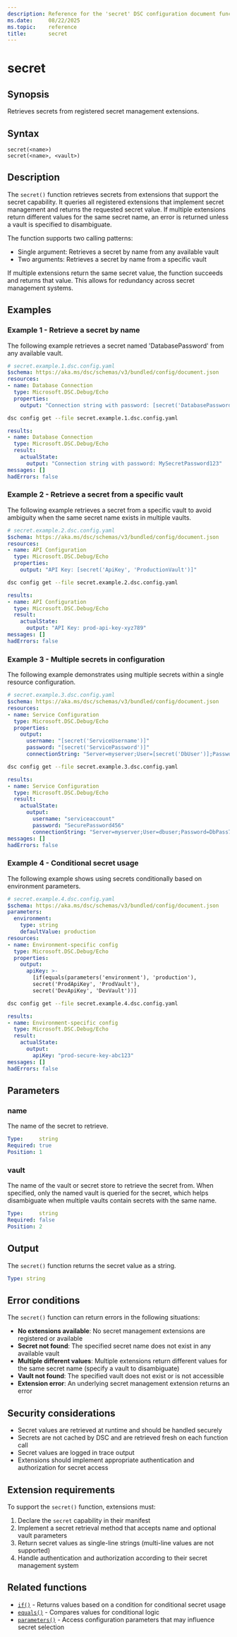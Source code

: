 ```yaml
---
description: Reference for the 'secret' DSC configuration document function
ms.date:     08/22/2025
ms.topic:    reference
title:       secret
---
```


# secret

## Synopsis

Retrieves secrets from registered secret management extensions.

## Syntax

```Syntax
secret(<name>)
secret(<name>, <vault>)
```

## Description

The `secret()` function retrieves secrets from extensions that support the
secret capability. It queries all registered extensions that implement secret
management and returns the requested secret value. If multiple extensions
return different values for the same secret name, an error is returned unless
a vault is specified to disambiguate.

The function supports two calling patterns:

- Single argument: Retrieves a secret by name from any available vault
- Two arguments: Retrieves a secret by name from a specific vault

If multiple extensions return the same secret value, the function succeeds and
returns that value. This allows for redundancy across secret management
systems.

## Examples

### Example 1 - Retrieve a secret by name

The following example retrieves a secret named 'DatabasePassword' from any
available vault.

```yaml
# secret.example.1.dsc.config.yaml
$schema: https://aka.ms/dsc/schemas/v3/bundled/config/document.json
resources:
- name: Database Connection
  type: Microsoft.DSC.Debug/Echo
  properties:
    output: "Connection string with password: [secret('DatabasePassword')]"
```

```bash
dsc config get --file secret.example.1.dsc.config.yaml
```

```yaml
results:
- name: Database Connection
  type: Microsoft.DSC.Debug/Echo
  result:
    actualState:
      output: "Connection string with password: MySecretPassword123"
messages: []
hadErrors: false
```

### Example 2 - Retrieve a secret from a specific vault

The following example retrieves a secret from a specific vault to avoid
ambiguity when the same secret name exists in multiple vaults.

```yaml
# secret.example.2.dsc.config.yaml
$schema: https://aka.ms/dsc/schemas/v3/bundled/config/document.json
resources:
- name: API Configuration
  type: Microsoft.DSC.Debug/Echo
  properties:
    output: "API Key: [secret('ApiKey', 'ProductionVault')]"
```

```bash
dsc config get --file secret.example.2.dsc.config.yaml
```

```yaml
results:
- name: API Configuration
  type: Microsoft.DSC.Debug/Echo
  result:
    actualState:
      output: "API Key: prod-api-key-xyz789"
messages: []
hadErrors: false
```

### Example 3 - Multiple secrets in configuration

The following example demonstrates using multiple secrets within a single
resource configuration.

```yaml
# secret.example.3.dsc.config.yaml
$schema: https://aka.ms/dsc/schemas/v3/bundled/config/document.json
resources:
- name: Service Configuration
  type: Microsoft.DSC.Debug/Echo
  properties:
    output:
      username: "[secret('ServiceUsername')]"
      password: "[secret('ServicePassword')]"
      connectionString: "Server=myserver;User=[secret('DbUser')];Password=[secret('DbPassword')]"
```

```bash
dsc config get --file secret.example.3.dsc.config.yaml
```

```yaml
results:
- name: Service Configuration
  type: Microsoft.DSC.Debug/Echo
  result:
    actualState:
      output:
        username: "serviceaccount"
        password: "SecurePassword456"
        connectionString: "Server=myserver;User=dbuser;Password=DbPass789"
messages: []
hadErrors: false
```

### Example 4 - Conditional secret usage

The following example shows using secrets conditionally based on environment
parameters.

```yaml
# secret.example.4.dsc.config.yaml
$schema: https://aka.ms/dsc/schemas/v3/bundled/config/document.json
parameters:
  environment:
    type: string
    defaultValue: production
resources:
- name: Environment-specific config
  type: Microsoft.DSC.Debug/Echo
  properties:
    output:
      apiKey: >-
        [if(equals(parameters('environment'), 'production'),
        secret('ProdApiKey', 'ProdVault'),
        secret('DevApiKey', 'DevVault'))]
```

```bash
dsc config get --file secret.example.4.dsc.config.yaml
```

```yaml
results:
- name: Environment-specific config
  type: Microsoft.DSC.Debug/Echo
  result:
    actualState:
      output:
        apiKey: "prod-secure-key-abc123"
messages: []
hadErrors: false
```

## Parameters

### name

The name of the secret to retrieve.

```yaml
Type:     string
Required: true
Position: 1
```

### vault

The name of the vault or secret store to retrieve the secret from. When
specified, only the named vault is queried for the secret, which helps
disambiguate when multiple vaults contain secrets with the same name.

```yaml
Type:     string
Required: false
Position: 2
```

## Output

The `secret()` function returns the secret value as a string.

```yaml
Type: string
```

## Error conditions

The `secret()` function can return errors in the following situations:

- **No extensions available**: No secret management extensions are registered
  or available
- **Secret not found**: The specified secret name does not exist in any
  available vault
- **Multiple different values**: Multiple extensions return different values
  for the same secret name (specify a vault to disambiguate)
- **Vault not found**: The specified vault does not exist or is not accessible
- **Extension error**: An underlying secret management extension returns an
  error

## Security considerations

- Secret values are retrieved at runtime and should be handled securely
- Secrets are not cached by DSC and are retrieved fresh on each function call
- Secret values are logged in trace output
- Extensions should implement appropriate authentication and authorization for
  secret access

## Extension requirements

To support the `secret()` function, extensions must:

1. Declare the `secret` capability in their manifest
2. Implement a secret retrieval method that accepts name and optional vault
   parameters
3. Return secret values as single-line strings (multi-line values are not
   supported)
4. Handle authentication and authorization according to their secret
   management system

## Related functions

- [`if()`][00] - Returns values based on a condition for conditional secret
  usage
- [`equals()`][01] - Compares values for conditional logic
- [`parameters()`][02] - Access configuration parameters that may influence
  secret selection

<!-- Link reference definitions -->
[00]: ./if.md
[01]: ./equals.md
[02]: ./parameters.md
